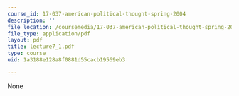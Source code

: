 ```yaml
---
course_id: 17-037-american-political-thought-spring-2004
description: ''
file_location: /coursemedia/17-037-american-political-thought-spring-2004/1a3188e128a8f0881d55cacb19569eb3_lecture7_1.pdf
file_type: application/pdf
layout: pdf
title: lecture7_1.pdf
type: course
uid: 1a3188e128a8f0881d55cacb19569eb3

---
```

None